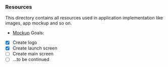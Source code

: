 ### Resources
This directory contains all resources used in application implementation like images, app mockup and so on.
* [Mockup](https://www.figma.com/file/NYoOoNyu3uDlYJKps1YiwevW/SpeakThru?node-id=0%3A1)
Goals:
- [x] Create logo
- [x] Create launch screen
- [ ] Create main screen
- [ ] ...to be continued
